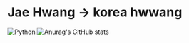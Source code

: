 # Jae Hwang -> korea hwwang
![Python](https://img.shields.io/badge/Python-blue.svg?&style=for-the-badge&logo=Python&logoColor=white)
![Anurag's GitHub stats](https://github-readme-stats.vercel.app/api?username=khwwang&theme=tokyonight&show_icons=true)
